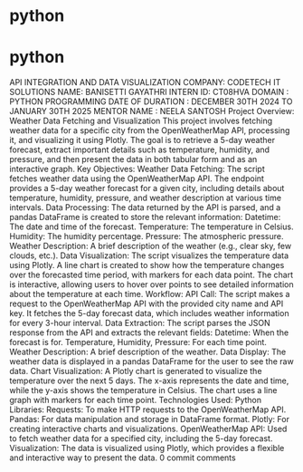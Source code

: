 # python
# python
API INTEGRATION AND DATA VISUALIZATION
COMPANY: CODETECH IT SOLUTIONS
NAME: BANISETTI GAYATHRI
INTERN ID: CT08HVA
DOMAIN : PYTHON PROGRAMMING
DATE OF DURATION : DECEMBER 30TH 2024 TO JANUARY 30TH 2025
MENTOR NAME : NEELA SANTOSH
Project Overview: Weather Data Fetching and Visualization This project involves fetching weather data for a specific city from the OpenWeatherMap API, processing it, and visualizing it using Plotly. The goal is to retrieve a 5-day weather forecast, extract important details such as temperature, humidity, and pressure, and then present the data in both tabular form and as an interactive graph.
Key Objectives:
Weather Data Fetching: The script fetches weather data using the OpenWeatherMap API. The endpoint provides a 5-day weather forecast for a given city, including details about temperature, humidity, pressure, and weather description at various time intervals.
Data Processing: The data returned by the API is parsed, and a pandas DataFrame is created to store the relevant information: Datetime: The date and time of the forecast. Temperature: The temperature in Celsius. Humidity: The humidity percentage. Pressure: The atmospheric pressure. Weather Description: A brief description of the weather (e.g., clear sky, few clouds, etc.).
Data Visualization: The script visualizes the temperature data using Plotly. A line chart is created to show how the temperature changes over the forecasted time period, with markers for each data point. The chart is interactive, allowing users to hover over points to see detailed information about the temperature at each time.
Workflow: API Call: The script makes a request to the OpenWeatherMap API with the provided city name and API key. It fetches the 5-day forecast data, which includes weather information for every 3-hour interval.
Data Extraction: The script parses the JSON response from the API and extracts the relevant fields: Datetime: When the forecast is for. Temperature, Humidity, Pressure: For each time point. Weather Description: A brief
description of the weather.
Data Display: The weather data is displayed in a pandas DataFrame for the user to see the raw data.
Chart Visualization: A Plotly chart is generated to visualize the temperature over the next 5 days. The x-axis represents the date and time, while the y-axis shows the temperature in Celsius. The chart uses a line graph with markers for each time point.
Technologies Used:
Python Libraries:
Requests: To make HTTP requests to the OpenWeatherMap API. Pandas: For data manipulation and storage in DataFrame format. Plotly: For creating interactive charts and visualizations. OpenWeatherMap API: Used to fetch weather data for a specified city, including the 5-day forecast. Visualization: The data is visualized using Plotly, which provides a flexible and interactive way to present the data.
0 commit comments
